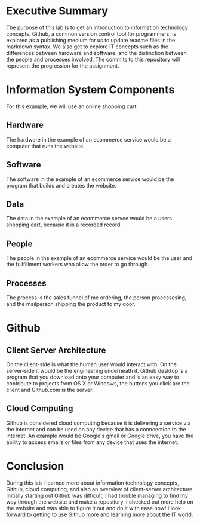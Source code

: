 # Executive Summary
The purpose of this lab is to get an introduction to information technology concepts. Github, a common version control tool for programmers, is explored as a publishing medium for us to update readme files in the markdown syntax. We also get to explore IT concepts such as the differences between hardware and software, and the distinction between the people and processes involved. The commits to this repository will represent the progression for the assignment. 

# Information System Components

For this example, we will use an online shopping cart. 
## Hardware
The hardware in the example of an ecommerce service would be a computer that runs the website. 

## Software
The software in the example of an ecommerce service would be the program that builds and creates the website.

## Data
The data in the example of an ecommerce servce would be a users shopping cart, because it is a recorded record.

## People

The people in the example of an ecommerce service would be the user and the fullfillment workers who allow the order to go through.

## Processes

The process is the sales funnel of me ordering, the person processesing, and the mailperson shipping the product to my door.

# Github
## Client Server Architecture

On the client-side is what the human user would interact with.  On the server-side it would be the engineering underneath it.  Github desktop is a program that you download onto your computer and is an easy way to contribute to projects from OS X or Windows, the buttons you click are the client and Github.com is the server.


## Cloud Computing

Github is considered cloud computing because it is delivering a service via the internet and can be used on any device that has a conncection to the internet.  An example would be Google's gmail or Google drive, you have the ability to access emails or files from any device that uses the internet. 

# Conclusion

During this lab I learned more about information technology concepts, Github, cloud computing, and also an overview of client-server architecture.  Initially starting out Github was difficult, I had trouble managing to find my way through the website and make a repository.  I checked out more help on the website and was able to figure it out and do it with ease now!  I look forward to getting to use Github more and learning more about the IT world.
